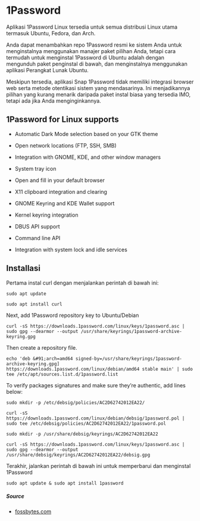 # 1Password

Aplikasi 1Password Linux tersedia untuk semua distribusi Linux utama termasuk Ubuntu, Fedora, dan Arch.

Anda dapat menambahkan repo 1Password resmi ke sistem Anda untuk menginstalnya menggunakan manajer paket pilihan Anda, tetapi cara termudah untuk menginstal 1Password di Ubuntu adalah dengan mengunduh paket penginstal di bawah, dan menginstalnya menggunakan aplikasi Perangkat Lunak Ubuntu.

Meskipun tersedia, aplikasi Snap 1Password tidak memiliki integrasi browser web serta metode otentikasi sistem yang mendasarinya. Ini menjadikannya pilihan yang kurang menarik daripada paket instal biasa yang tersedia IMO, tetapi ada jika Anda menginginkannya.

## 1Password for Linux supports

- Automatic Dark Mode selection based on your GTK theme

- Open network locations (FTP, SSH, SMB)
- Integration with GNOME, KDE, and other window managers
- System tray icon
- Open and fill in your default browser
- X11 clipboard integration and clearing
- GNOME Keyring and KDE Wallet support
- Kernel keyring integration
- DBUS API support
- Command line API
- Integration with system lock and idle services

## Installasi

Pertama instal curl dengan menjalankan perintah di bawah ini:

```shell
sudo apt update
```

```shell
sudo apt install curl
```

Next, add 1Password repository key to Ubuntu/Debian

```shell
curl -sS https://downloads.1password.com/linux/keys/1password.asc | sudo gpg --dearmor --output /usr/share/keyrings/1password-archive-keyring.gpg
```

Then create a repository file.

```shell
echo 'deb &#91;arch=amd64 signed-by=/usr/share/keyrings/1password-archive-keyring.gpg] https://downloads.1password.com/linux/debian/amd64 stable main' | sudo tee /etc/apt/sources.list.d/1password.list
```
To verify packages signatures and make sure they’re authentic, add lines below:

```shell
sudo mkdir -p /etc/debsig/policies/AC2D62742012EA22/
```

```shell
curl -sS https://downloads.1password.com/linux/debian/debsig/1password.pol | sudo tee /etc/debsig/policies/AC2D62742012EA22/1password.pol
```

```shell
sudo mkdir -p /usr/share/debsig/keyrings/AC2D62742012EA22
```

```shell
curl -sS https://downloads.1password.com/linux/keys/1password.asc | sudo gpg --dearmor --output /usr/share/debsig/keyrings/AC2D62742012EA22/debsig.gpg
```

Terakhir, jalankan perintah di bawah ini untuk memperbarui dan menginstal 1Password

```shell
sudo apt update & sudo apt install 1password
```

##### Source

- [fossbytes.com](https://fossbytes.com/how-to-install-1password-on-linux/)